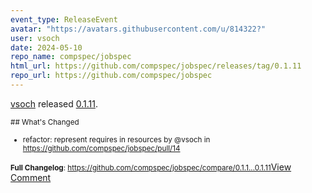 ```yaml
---
event_type: ReleaseEvent
avatar: "https://avatars.githubusercontent.com/u/814322?"
user: vsoch
date: 2024-05-10
repo_name: compspec/jobspec
html_url: https://github.com/compspec/jobspec/releases/tag/0.1.11
repo_url: https://github.com/compspec/jobspec
---
```


<a href='https://github.com/vsoch' target='_blank'>vsoch</a> released <a href='https://github.com/compspec/jobspec/releases/tag/0.1.11' target='_blank'>0.1.11</a>.

<small>## What's Changed
* refactor: represent requires in resources by @vsoch in https://github.com/compspec/jobspec/pull/14


**Full Changelog**: https://github.com/compspec/jobspec/compare/0.1.1...0.1.11</small><a href='https://github.com/compspec/jobspec/releases/tag/0.1.11' target='_blank'>View Comment</a>